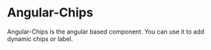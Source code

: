 # Angular-Chips

Angular-Chips is the angular based component. You can use it to add dynamic chips or label.
